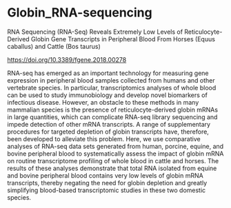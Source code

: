# Globin_RNA-sequencing

RNA Sequencing (RNA-Seq) Reveals Extremely Low Levels of Reticulocyte-Derived Globin Gene Transcripts in Peripheral Blood From Horses (Equus caballus) and Cattle (Bos taurus)

https://doi.org/10.3389/fgene.2018.00278

RNA-seq has emerged as an important technology for measuring gene expression in peripheral blood samples collected from humans and other vertebrate species. In particular, transcriptomics analyses of whole blood can be used to study immunobiology and develop novel biomarkers of infectious disease. However, an obstacle to these methods in many mammalian species is the presence of reticulocyte-derived globin mRNAs in large quantities, which can complicate RNA-seq library sequencing and impede detection of other mRNA transcripts. A range of supplementary procedures for targeted depletion of globin transcripts have, therefore, been developed to alleviate this problem. Here, we use comparative analyses of RNA-seq data sets generated from human, porcine, equine, and bovine peripheral blood to systematically assess the impact of globin mRNA on routine transcriptome profiling of whole blood in cattle and horses. The results of these analyses demonstrate that total RNA isolated from equine and bovine peripheral blood contains very low levels of globin mRNA transcripts, thereby negating the need for globin depletion and greatly simplifying blood-based transcriptomic studies in these two domestic species.
